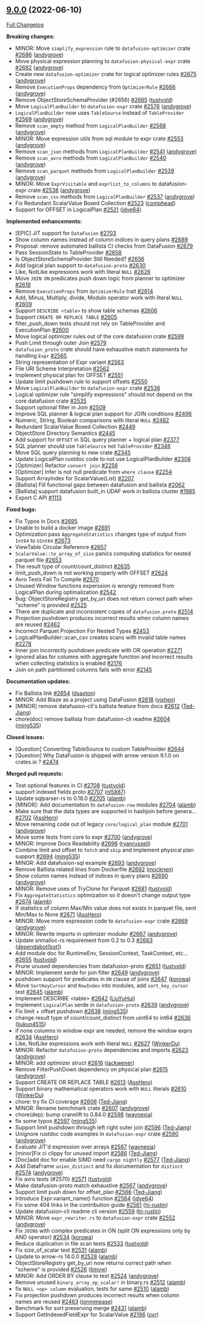 <!---
  Licensed to the Apache Software Foundation (ASF) under one
  or more contributor license agreements.  See the NOTICE file
  distributed with this work for additional information
  regarding copyright ownership.  The ASF licenses this file
  to you under the Apache License, Version 2.0 (the
  "License"); you may not use this file except in compliance
  with the License.  You may obtain a copy of the License at

    http://www.apache.org/licenses/LICENSE-2.0

  Unless required by applicable law or agreed to in writing,
  software distributed under the License is distributed on an
  "AS IS" BASIS, WITHOUT WARRANTIES OR CONDITIONS OF ANY
  KIND, either express or implied.  See the License for the
  specific language governing permissions and limitations
  under the License.
-->

## [9.0.0](https://github.com/apache/datafusion/tree/9.0.0) (2022-06-10)

[Full Changelog](https://github.com/apache/datafusion/compare/8.0.0-rc2...9.0.0)

**Breaking changes:**

- MINOR: Move `simplify_expression` rule to `datafusion-optimizer` crate [\#2686](https://github.com/apache/datafusion/pull/2686) ([andygrove](https://github.com/andygrove))
- Move physical expression planning to `datafusion-physical-expr` crate [\#2682](https://github.com/apache/datafusion/pull/2682) ([andygrove](https://github.com/andygrove))
- Create new `datafusion-optimizer` crate for logical optimizer rules [\#2675](https://github.com/apache/datafusion/pull/2675) ([andygrove](https://github.com/andygrove))
- Remove `ExecutionProps` dependency from `OptimizerRule` [\#2666](https://github.com/apache/datafusion/pull/2666) ([andygrove](https://github.com/andygrove))
- Remove ObjectStoreSchemaProvider \(\#2656\) [\#2665](https://github.com/apache/datafusion/pull/2665) ([tustvold](https://github.com/tustvold))
- Move `LogicalPlanBuilder` to `datafusion-expr` crate [\#2576](https://github.com/apache/datafusion/pull/2576) ([andygrove](https://github.com/andygrove))
- `LogicalPlanBuilder` now uses `TableSource` instead of `TableProvider` [\#2569](https://github.com/apache/datafusion/pull/2569) ([andygrove](https://github.com/andygrove))
- Remove `scan_empty` method from `LogicalPlanBuilder` [\#2568](https://github.com/apache/datafusion/pull/2568) ([andygrove](https://github.com/andygrove))
- MINOR: Move expression utils from sql module to expr crate [\#2553](https://github.com/apache/datafusion/pull/2553) ([andygrove](https://github.com/andygrove))
- Remove `scan_json` methods from `LogicalPlanBuilder` [\#2541](https://github.com/apache/datafusion/pull/2541) ([andygrove](https://github.com/andygrove))
- Remove `scan_avro` methods from `LogicalPlanBuilder` [\#2540](https://github.com/apache/datafusion/pull/2540) ([andygrove](https://github.com/andygrove))
- Remove `scan_parquet` methods from `LogicalPlanBuilder` [\#2539](https://github.com/apache/datafusion/pull/2539) ([andygrove](https://github.com/andygrove))
- MINOR: Move `ExprVisitable` and `exprlist_to_columns` to datafusion-expr crate [\#2538](https://github.com/apache/datafusion/pull/2538) ([andygrove](https://github.com/andygrove))
- Remove `scan_csv` methods from `LogicalPlanBuilder` [\#2537](https://github.com/apache/datafusion/pull/2537) ([andygrove](https://github.com/andygrove))
- Fix Redundant ScalarValue Boxed Collection [\#2523](https://github.com/apache/datafusion/pull/2523) ([comphead](https://github.com/comphead))
- Support for OFFSET in LogicalPlan [\#2521](https://github.com/apache/datafusion/pull/2521) ([jdye64](https://github.com/jdye64))

**Implemented enhancements:**

- \[EPIC\] JIT support for `DataFusion` [\#2703](https://github.com/apache/datafusion/issues/2703)
- Show column names instead of column indices in query plans [\#2689](https://github.com/apache/datafusion/issues/2689)
- Proposal: remove automated ballista CI checks from DataFusion [\#2679](https://github.com/apache/datafusion/issues/2679)
- Pass SessionState to TableProvider [\#2658](https://github.com/apache/datafusion/issues/2658)
- Is ObjectStoreSchemaProvider Still Needed? [\#2656](https://github.com/apache/datafusion/issues/2656)
- Add logical plan support to `datafusion-proto` [\#2630](https://github.com/apache/datafusion/issues/2630)
- Like, NotLike expressions work with literal `NULL` [\#2626](https://github.com/apache/datafusion/issues/2626)
- Move `JOIN ON` predicates push down logic from planner to optimizer [\#2619](https://github.com/apache/datafusion/issues/2619)
- Remove `ExecutionProps` from `OptimizerRule` trait [\#2614](https://github.com/apache/datafusion/issues/2614)
- Add, Minus, Multiply, divide, Modulo operator work with literal `NULL` [\#2609](https://github.com/apache/datafusion/issues/2609)
- Support `DESCRIBE <table>` to show table schemas [\#2606](https://github.com/apache/datafusion/issues/2606)
- Support `CREATE OR REPLACE TABLE` [\#2605](https://github.com/apache/datafusion/issues/2605)
- filter_push_down tests should not rely on TableProvider and ExecutionPlan [\#2600](https://github.com/apache/datafusion/issues/2600)
- Move logical optimizer rules out of the core datafusion crate [\#2599](https://github.com/apache/datafusion/issues/2599)
- Push Limit through outer Join [\#2579](https://github.com/apache/datafusion/issues/2579)
- `datafusion_proto` crate should have exhaustive match statements for handling `Expr` [\#2565](https://github.com/apache/datafusion/issues/2565)
- String representation of Expr variant [\#2563](https://github.com/apache/datafusion/issues/2563)
- File URI Scheme Interpretation [\#2562](https://github.com/apache/datafusion/issues/2562)
- Implement physical plan for OFFSET [\#2551](https://github.com/apache/datafusion/issues/2551)
- Update limit pushdown rule to support offsets [\#2550](https://github.com/apache/datafusion/issues/2550)
- Move `LogicalPlanBuilder` to `datafusion-expr` crate [\#2536](https://github.com/apache/datafusion/issues/2536)
- Logical optimizer rule "simplify expressions" should not depend on the core datafusion crate [\#2535](https://github.com/apache/datafusion/issues/2535)
- Support optional filter in Join [\#2509](https://github.com/apache/datafusion/issues/2509)
- Improve SQL planner & logical plan support for JOIN conditions [\#2496](https://github.com/apache/datafusion/issues/2496)
- Numeric, String, Boolean comparisons with literal `NULL` [\#2482](https://github.com/apache/datafusion/issues/2482)
- Redundant ScalarValue Boxed Collection [\#2449](https://github.com/apache/datafusion/issues/2449)
- ObjectStore Directory Semantics [\#2445](https://github.com/apache/datafusion/issues/2445)
- Add support for `OFFSET` in SQL query planner + logical plan [\#2377](https://github.com/apache/datafusion/issues/2377)
- SQL planner should use `TableSource` not `TableProvider` [\#2346](https://github.com/apache/datafusion/issues/2346)
- Move SQL query planning to new crate [\#2345](https://github.com/apache/datafusion/issues/2345)
- Update LogicalPlan rustdoc code to not use LogicalPlanBuilder [\#2308](https://github.com/apache/datafusion/issues/2308)
- \[Optimizer\] Refactor `convert join` [\#2256](https://github.com/apache/datafusion/issues/2256)
- \[Optimizer\] Infer is not null predicate from `where clause` [\#2254](https://github.com/apache/datafusion/issues/2254)
- Support ArrayIndex for ScalarValue\(List\) [\#2207](https://github.com/apache/datafusion/issues/2207)
- \[Ballista\] Fill functional gaps between datafusion and ballista [\#2062](https://github.com/apache/datafusion/issues/2062)
- \[Ballista\] support datafusion built_in UDAF work in ballista cluster [\#1985](https://github.com/apache/datafusion/issues/1985)
- Export C API [\#1113](https://github.com/apache/datafusion/issues/1113)

**Fixed bugs:**

- Fix Typos in Docs [\#2695](https://github.com/apache/datafusion/issues/2695)
- Unable to build a docker image [\#2691](https://github.com/apache/datafusion/issues/2691)
- Optimization pass `AggregateStatistics` changes type of output from `Int64` to `UInt64` [\#2673](https://github.com/apache/datafusion/issues/2673)
- ViewTable Circular Reference [\#2657](https://github.com/apache/datafusion/issues/2657)
- `ScalarValue::to_array_of_size` panics computing statistics for nested parquet file [\#2653](https://github.com/apache/datafusion/issues/2653)
- The result type of count/count_distinct [\#2635](https://github.com/apache/datafusion/issues/2635)
- limit_push_down is not working properly with OFFSET [\#2624](https://github.com/apache/datafusion/issues/2624)
- Avro Tests Fail To Compile [\#2570](https://github.com/apache/datafusion/issues/2570)
- Unused Window functions experssion is wrongly removed from LogicalPlan during optimalization [\#2542](https://github.com/apache/datafusion/issues/2542)
- Bug: ObjectStoreRegistry get_by_uri does not return correct path when "scheme" is provided [\#2525](https://github.com/apache/datafusion/issues/2525)
- There are duplicate and inconsistent copies of `datafusion.proto` [\#2514](https://github.com/apache/datafusion/issues/2514)
- Projection pushdown produces incorrect results when column names are reused [\#2462](https://github.com/apache/datafusion/issues/2462)
- Incorrect Parquet Projection For Nested Types [\#2453](https://github.com/apache/datafusion/issues/2453)
- LogicalPlanBuilder::scan_csv creates scans with invalid table names [\#2278](https://github.com/apache/datafusion/issues/2278)
- Inner join incorrectly pushdown predicate with OR operation [\#2271](https://github.com/apache/datafusion/issues/2271)
- Ignored alias for columns with aggregate function and incorrect results when collecting statistics is enabled [\#2176](https://github.com/apache/datafusion/issues/2176)
- Join on path partitioned columns fails with error [\#2145](https://github.com/apache/datafusion/issues/2145)

**Documentation updates:**

- Fix Ballista link [\#2654](https://github.com/apache/datafusion/pull/2654) ([dsaxton](https://github.com/dsaxton))
- MINOR: Add Blaze as a project using DataFusion [\#2618](https://github.com/apache/datafusion/pull/2618) ([yjshen](https://github.com/yjshen))
- \[MINOR\] remove datafusion-cli's ballista feature from docs [\#2612](https://github.com/apache/datafusion/pull/2612) ([Ted-Jiang](https://github.com/Ted-Jiang))
- chore\(doc\) remove ballista from datafusion-cli readme [\#2604](https://github.com/apache/datafusion/pull/2604) ([ming535](https://github.com/ming535))

**Closed issues:**

- \[Question\] Converting TableSource to custom TableProvider [\#2644](https://github.com/apache/datafusion/issues/2644)
- \[Question\] Why DataFusion is shipped with arrow version 9.1.0 on crates.io ? [\#2474](https://github.com/apache/datafusion/issues/2474)

**Merged pull requests:**

- Test optional features in CI [\#2708](https://github.com/apache/datafusion/pull/2708) ([tustvold](https://github.com/tustvold))
- support indexed fields proto [\#2707](https://github.com/apache/datafusion/pull/2707) ([nl5887](https://github.com/nl5887))
- Update sqlparser-rs to 0.18.0 [\#2705](https://github.com/apache/datafusion/pull/2705) ([alamb](https://github.com/alamb))
- \[MINOR\]: Add documentation to `datafusion-row` modules [\#2704](https://github.com/apache/datafusion/pull/2704) ([alamb](https://github.com/alamb))
- Make sure that the data types are supported in hashjoin before genera… [\#2702](https://github.com/apache/datafusion/pull/2702) ([AssHero](https://github.com/AssHero))
- Move remaining code out of legacy `core/logical_plan` module [\#2701](https://github.com/apache/datafusion/pull/2701) ([andygrove](https://github.com/andygrove))
- Move some tests from core to expr [\#2700](https://github.com/apache/datafusion/pull/2700) ([andygrove](https://github.com/andygrove))
- MINOR: Improve Docs Readability [\#2696](https://github.com/apache/datafusion/pull/2696) ([ryanrussell](https://github.com/ryanrussell))
- Combine limit and offset to `fetch` and `skip` and implement physical plan support [\#2694](https://github.com/apache/datafusion/pull/2694) ([ming535](https://github.com/ming535))
- MINOR: Add datafusion-sql example [\#2693](https://github.com/apache/datafusion/pull/2693) ([andygrove](https://github.com/andygrove))
- Remove Ballista related lines from Dockerfile [\#2692](https://github.com/apache/datafusion/pull/2692) ([mocknen](https://github.com/mocknen))
- Show column names instead of indices in query plans [\#2690](https://github.com/apache/datafusion/pull/2690) ([andygrove](https://github.com/andygrove))
- MINOR: Remove uses of TryClone for Parquet [\#2681](https://github.com/apache/datafusion/pull/2681) ([tustvold](https://github.com/tustvold))
- Fix `AggregateStatistics` optimization so it doesn't change output type [\#2674](https://github.com/apache/datafusion/pull/2674) ([alamb](https://github.com/alamb))
- If statistics of column Max/Min value does not exists in parquet file, sent Min/Max to None [\#2671](https://github.com/apache/datafusion/pull/2671) ([AssHero](https://github.com/AssHero))
- MINOR: Move more expression code to `datafusion-expr` crate [\#2669](https://github.com/apache/datafusion/pull/2669) ([andygrove](https://github.com/andygrove))
- MINOR: Rewrite imports in optimizer moduler [\#2667](https://github.com/apache/datafusion/pull/2667) ([andygrove](https://github.com/andygrove))
- Update snmalloc-rs requirement from 0.2 to 0.3 [\#2663](https://github.com/apache/datafusion/pull/2663) ([dependabot[bot]](https://github.com/apps/dependabot))
- Add module doc for RuntimeEnv, SessionContext, TaskContext, etc... [\#2655](https://github.com/apache/datafusion/pull/2655) ([tustvold](https://github.com/tustvold))
- Prune unused dependencies from datafusion-proto [\#2651](https://github.com/apache/datafusion/pull/2651) ([tustvold](https://github.com/tustvold))
- MINOR: Implement serde for join filter [\#2649](https://github.com/apache/datafusion/pull/2649) ([andygrove](https://github.com/andygrove))
- pushdown support for predicates in `ON` clause of joins [\#2647](https://github.com/apache/datafusion/pull/2647) ([korowa](https://github.com/korowa))
- Move `SortKeyCursor` and `RowIndex` into modules, add `sort_key_cursor` test [\#2645](https://github.com/apache/datafusion/pull/2645) ([alamb](https://github.com/alamb))
- Implement DESCRIBE \<table\> [\#2642](https://github.com/apache/datafusion/pull/2642) ([LiuYuHui](https://github.com/LiuYuHui))
- Implement `LogicalPlan` serde in `datafusion-proto` [\#2639](https://github.com/apache/datafusion/pull/2639) ([andygrove](https://github.com/andygrove))
- Fix limit + offset pushdown [\#2638](https://github.com/apache/datafusion/pull/2638) ([ming535](https://github.com/ming535))
- change result type of count/count_distinct from uint64 to int64 [\#2636](https://github.com/apache/datafusion/pull/2636) ([liukun4515](https://github.com/liukun4515))
- if none columns in window expr are needed, remove the window exprs [\#2634](https://github.com/apache/datafusion/pull/2634) ([AssHero](https://github.com/AssHero))
- Like, NotLike expressions work with literal `NULL` [\#2627](https://github.com/apache/datafusion/pull/2627) ([WinkerDu](https://github.com/WinkerDu))
- MINOR: Refactor `datafusion-proto` dependencies and imports [\#2623](https://github.com/apache/datafusion/pull/2623) ([andygrove](https://github.com/andygrove))
- MINOR: add optimizer struct [\#2616](https://github.com/apache/datafusion/pull/2616) ([jackwener](https://github.com/jackwener))
- Remove FilterPushDown dependency on physical plan [\#2615](https://github.com/apache/datafusion/pull/2615) ([andygrove](https://github.com/andygrove))
- Support CREATE OR REPLACE TABLE [\#2613](https://github.com/apache/datafusion/pull/2613) ([AssHero](https://github.com/AssHero))
- Support binary mathematical operators work with `NULL` literals [\#2610](https://github.com/apache/datafusion/pull/2610) ([WinkerDu](https://github.com/WinkerDu))
- chore: try fix CI coverage [\#2608](https://github.com/apache/datafusion/pull/2608) ([Ted-Jiang](https://github.com/Ted-Jiang))
- MINOR: Rename benchmark crate [\#2607](https://github.com/apache/datafusion/pull/2607) ([andygrove](https://github.com/andygrove))
- chore\(dep\): bump cranelift to 0.84.0 [\#2598](https://github.com/apache/datafusion/pull/2598) ([waynexia](https://github.com/waynexia))
- fix some typos [\#2597](https://github.com/apache/datafusion/pull/2597) ([ming535](https://github.com/ming535))
- Support limit pushdown through left right outer join [\#2596](https://github.com/apache/datafusion/pull/2596) ([Ted-Jiang](https://github.com/Ted-Jiang))
- Unignore rustdoc code examples in `datafusion-expr` crate [\#2590](https://github.com/apache/datafusion/pull/2590) ([andygrove](https://github.com/andygrove))
- Evaluate JIT'd expression over arrays [\#2587](https://github.com/apache/datafusion/pull/2587) ([waynexia](https://github.com/waynexia))
- \[minor\]Fix ci clippy for unused import [\#2586](https://github.com/apache/datafusion/pull/2586) ([Ted-Jiang](https://github.com/Ted-Jiang))
- \[Doc\]add doc for enable SIMD need `cargo nightly` [\#2577](https://github.com/apache/datafusion/pull/2577) ([Ted-Jiang](https://github.com/Ted-Jiang))
- Add DataFrame `union_distinct` and fix documentation for `distinct` [\#2574](https://github.com/apache/datafusion/pull/2574) ([andygrove](https://github.com/andygrove))
- Fix avro tests \(\#2570\) [\#2571](https://github.com/apache/datafusion/pull/2571) ([tustvold](https://github.com/tustvold))
- Make datafusion-proto match exhaustive [\#2567](https://github.com/apache/datafusion/pull/2567) ([andygrove](https://github.com/andygrove))
- Support limit push down for offset_plan [\#2566](https://github.com/apache/datafusion/pull/2566) ([Ted-Jiang](https://github.com/Ted-Jiang))
- Introduce Expr.variant_name\(\) function [\#2564](https://github.com/apache/datafusion/pull/2564) ([jdye64](https://github.com/jdye64))
- Fix some 404 links in the contribution guide [\#2561](https://github.com/apache/datafusion/pull/2561) ([hi-rustin](https://github.com/hi-rustin))
- Update datafusion-cli readme cli version [\#2559](https://github.com/apache/datafusion/pull/2559) ([hi-rustin](https://github.com/hi-rustin))
- MINOR: Move `expr_rewriter.rs` to `datafusion-expr` crate [\#2552](https://github.com/apache/datafusion/pull/2552) ([andygrove](https://github.com/andygrove))
- Fix `JOIN`s with complex predicates in ON \(split ON expressions only by AND operator\) [\#2534](https://github.com/apache/datafusion/pull/2534) ([korowa](https://github.com/korowa))
- Reduce duplication in file scan tests [\#2533](https://github.com/apache/datafusion/pull/2533) ([tustvold](https://github.com/tustvold))
- Fix size_of_scalar test [\#2531](https://github.com/apache/datafusion/pull/2531) ([alamb](https://github.com/alamb))
- Update to arrow-rs 14.0.0 [\#2528](https://github.com/apache/datafusion/pull/2528) ([alamb](https://github.com/alamb))
- ObjectStoreRegistry get_by_uri now returns correct path when "scheme" is provided [\#2526](https://github.com/apache/datafusion/pull/2526) ([timvw](https://github.com/timvw))
- MINOR: Add ORDER BY clause to test [\#2524](https://github.com/apache/datafusion/pull/2524) ([andygrove](https://github.com/andygrove))
- Remove unused `binary_array_op_scalar!` in binary.rs [\#2512](https://github.com/apache/datafusion/pull/2512) ([alamb](https://github.com/alamb))
- fix `NULL <op> column` evaluation, tests for same [\#2510](https://github.com/apache/datafusion/pull/2510) ([alamb](https://github.com/alamb))
- Fix projection pushdown produces incorrect results when column names are reused [\#2463](https://github.com/apache/datafusion/pull/2463) ([jonmmease](https://github.com/jonmmease))
- Benchmark for sort preserving merge [\#2431](https://github.com/apache/datafusion/pull/2431) ([alamb](https://github.com/alamb))
- Support GetIndexedFieldExpr for ScalarValue [\#2196](https://github.com/apache/datafusion/pull/2196) ([ovr](https://github.com/ovr))
